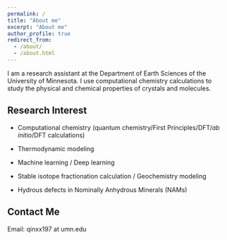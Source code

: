 ```yaml
---
permalink: /
title: "About me"
excerpt: "About me"
author_profile: true
redirect_from: 
  - /about/
  - /about.html
---
```


I am a research assistant at the Department of Earth Sciences of the University of Minnesota. I use computational chemistry calculations to study the physical and chemical properties of crystals and molecules.


## Research Interest

* Computational chemistry (quantum chemistry/First Principles/DFT/_ab initio_/DFT calculations)

* Thermodynamic modeling 

* Machine learning / Deep learning

* Stable isotope fractionation calculation / Geochemistry modeling

* Hydrous defects in Nominally Anhydrous Minerals (NAMs)

  

## Contact Me
Email: qinxx197 at umn.edu
